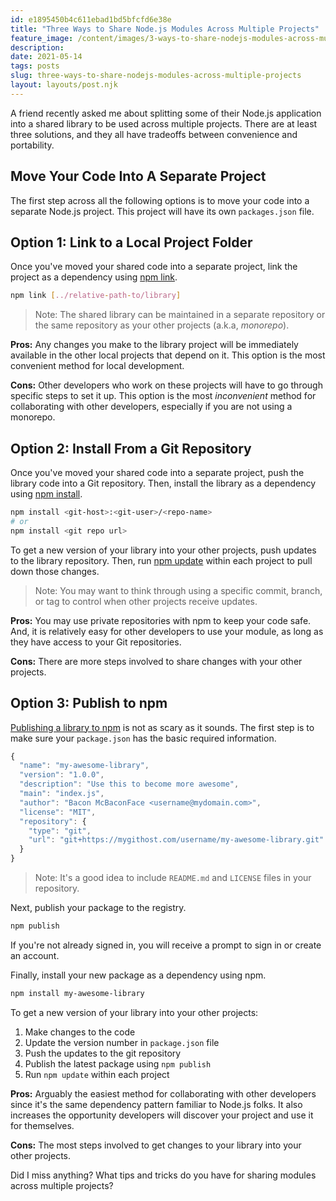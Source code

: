 ```yaml
---
id: e1895450b4c611ebad1bd5bfcfd6e38e
title: "Three Ways to Share Node.js Modules Across Multiple Projects"
feature_image: /content/images/3-ways-to-share-nodejs-modules-across-multiple-projects/3-ways-to-share-nodejs-modules-across-multiple-projects.jpg
description:
date: 2021-05-14
tags: posts
slug: three-ways-to-share-nodejs-modules-across-multiple-projects
layout: layouts/post.njk
---
```


A friend recently asked me about splitting some of their Node.js application into a shared library to be used across multiple projects. There are at least three solutions, and they all have tradeoffs between convenience and portability.

## Move Your Code Into A Separate Project

The first step across all the following options is to move your code into a separate Node.js project. This project will have its own `packages.json` file.

## Option 1: Link to a Local Project Folder

Once you've moved your shared code into a separate project, link the project as a dependency using [npm link](https://docs.npmjs.com/cli/v7/commands/npm-link).

```sh
npm link [../relative-path-to/library]
```

> Note: The shared library can be maintained in a separate repository or the same repository as your other projects (a.k.a, *monorepo*).

**Pros:** Any changes you make to the library project will be immediately available in the other local projects that depend on it. This option is the most convenient method for local development.

**Cons:** Other developers who work on these projects will have to go through specific steps to set it up. This option is the most *inconvenient* method for collaborating with other developers, especially if you are not using a monorepo.

## Option 2: Install From a Git Repository

Once you've moved your shared code into a separate project, push the library code into a Git repository. Then, install the library as a dependency using [npm install](https://docs.npmjs.com/cli/v7/commands/npm-install).

```sh
npm install <git-host>:<git-user>/<repo-name>
# or
npm install <git repo url>

```

To get a new version of your library into your other projects, push updates to the library repository. Then, run [npm update](https://docs.npmjs.com/cli/v7/commands/npm-update) within each project to pull down those changes.

> Note: You may want to think through using a specific commit, branch, or tag to control when other projects receive updates.

**Pros:** You may use private repositories with npm to keep your code safe. And, it is relatively easy for other developers to use your module, as long as they have access to your Git repositories.

**Cons:** There are more steps involved to share changes with your other projects.

## Option 3: Publish to npm

[Publishing a library to npm](https://docs.npmjs.com/cli/v7/commands/npm-publish) is not as scary as it sounds. The first step is to make sure your `package.json` has the basic required information.

```js
{
  "name": "my-awesome-library",
  "version": "1.0.0",
  "description": "Use this to become more awesome",
  "main": "index.js",
  "author": "Bacon McBaconFace <username@mydomain.com>",
  "license": "MIT",
  "repository": {
    "type": "git",
    "url": "git+https://mygithost.com/username/my-awesome-library.git"
  }
}
```

> Note: It's a good idea to include `README.md` and `LICENSE` files in your repository.

Next, publish your package to the registry.

```sh
npm publish
```

If you're not already signed in, you will receive a prompt to sign in or create an account.

Finally, install your new package as a dependency using npm.

```sh
npm install my-awesome-library
```

To get a new version of your library into your other projects:

1. Make changes to the code
1. Update the version number in `package.json` file
1. Push the updates to the git repository
1. Publish the latest package using `npm publish`
1. Run `npm update` within each project

**Pros:** Arguably the easiest method for collaborating with other developers since it's the same dependency pattern familiar to Node.js folks. It also increases the opportunity developers will discover your project and use it for themselves.

**Cons:** The most steps involved to get changes to your library into your other projects.

Did I miss anything? What tips and tricks do you have for sharing modules across multiple projects?
